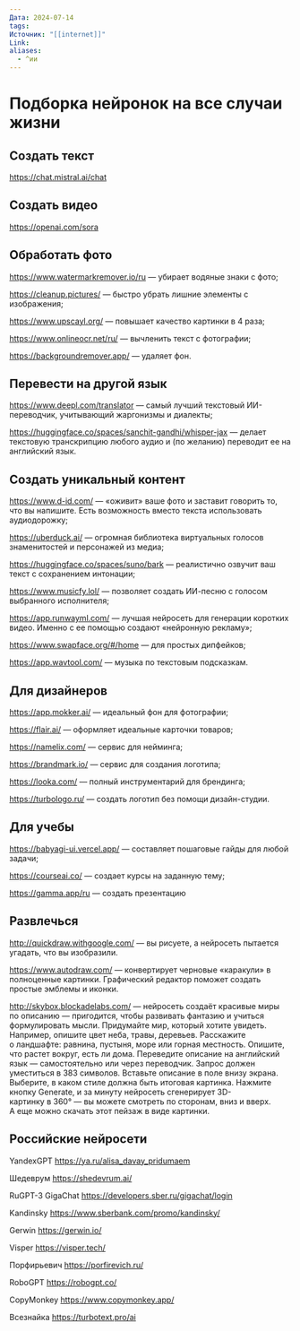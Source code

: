 ```yaml
---
Дата: 2024-07-14
tags:
Источник: "[[internet]]"
Link:
aliases:
  - ^ии
---
```

# Подборка нейронок на все случаи жизни

## Создать текст
https://chat.mistral.ai/chat
## Создать видео
https://openai.com/sora
## Обработать фото
https://www.watermarkremover.io/ru — убирает водяные знаки с фото;

https://cleanup.pictures/ — быстро убрать лишние элементы с изображения;

https://www.upscayl.org/ — повышает качество картинки в 4 раза;

https://www.onlineocr.net/ru/ — вычленить текст с фотографии;

https://backgroundremover.app/ — удаляет фон.
## Перевести на другой язык
https://www.deepl.com/translator — самый лучший текстовый ИИ-переводчик, учитывающий жаргонизмы и диалекты;

https://huggingface.co/spaces/sanchit-gandhi/whisper-jax — делает текстовую транскрипцию любого аудио и (по желанию) переводит ее на английский язык.
## Создать уникальный контент
https://www.d-id.com/ — «оживит» ваше фото и заставит говорить то, что вы напишите. Есть возможность вместо текста использовать аудиодорожку;

https://uberduck.ai/ — огромная библиотека виртуальных голосов знаменитостей и персонажей из медиа;

https://huggingface.co/spaces/suno/bark — реалистично озвучит ваш текст с сохранением интонации;

https://www.musicfy.lol/ — позволяет создать ИИ-песню с голосом выбранного исполнителя;

https://app.runwayml.com/ — лучшая нейросеть для генерации коротких видео. Именно с ее помощью создают «нейронную рекламу»;

https://www.swapface.org/#/home — для простых дипфейков;

https://app.wavtool.com/ — музыка по текстовым подсказкам.
## Для дизайнеров
https://app.mokker.ai/ — идеальный фон для фотографии;

https://flair.ai/ — оформляет идеальные карточки товаров;

https://namelix.com/ — сервис для нейминга;

https://brandmark.io/ — сервис для создания логотипа;

https://looka.com/ — полный инструментарий для брендинга;

https://turbologo.ru/ — создать логотип без помощи дизайн-студии. 
## Для учебы
https://babyagi-ui.vercel.app/ — составляет пошаговые гайды для любой задачи;

https://courseai.co/ — создает курсы на заданную тему;

https://gamma.app/ru — создать презентацию
## Развлечься
http://quickdraw.withgoogle.com/ — вы рисуете, а нейросеть пытается угадать, что вы изобразили.

https://www.autodraw.com/ — конвертирует черновые «каракули» в полноценные картинки. Графический редактор поможет создать простые эмблемы и иконки.

http://skybox.blockadelabs.com/ — нейросеть создаёт красивые миры по описанию — пригодится, чтобы развивать фантазию и учиться формулировать мысли. Придумайте мир, который хотите увидеть. Например, опишите цвет неба, травы, деревьев. Расскажите о ландшафте: равнина, пустыня, море или горная местность. Опишите, что растет вокруг, есть ли дома. Переведите описание на английский язык — самостоятельно или через переводчик. Запрос должен уместиться в 383 символов. Вставьте описание в поле внизу экрана. Выберите, в каком стиле должна быть итоговая картинка. Нажмите кнопку Generate, и за минуту нейросеть сгенерирует 3D-картинку в 360° — вы можете смотреть по сторонам, вниз и вверх. А еще можно скачать этот пейзаж в виде картинки.
## Российские нейросети
YandexGPT
https://ya.ru/alisa_davay_pridumaem

Шедеврум
https://shedevrum.ai/

RuGPT-3 GigaChat
https://developers.sber.ru/gigachat/login

Kandinsky
https://www.sberbank.com/promo/kandinsky/

Gerwin
https://gerwin.io/

Visper
https://visper.tech/

Порфирьевич
https://porfirevich.ru/

RoboGPT
https://robogpt.co/

CopyMonkey
https://www.copymonkey.app/

Всезнайка
https://turbotext.pro/ai






